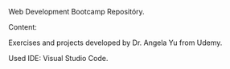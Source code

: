 Web Development Bootcamp Repositóry.

Content:

Exercises and projects developed by Dr. Angela Yu from Udemy.

Used IDE: Visual Studio Code.

